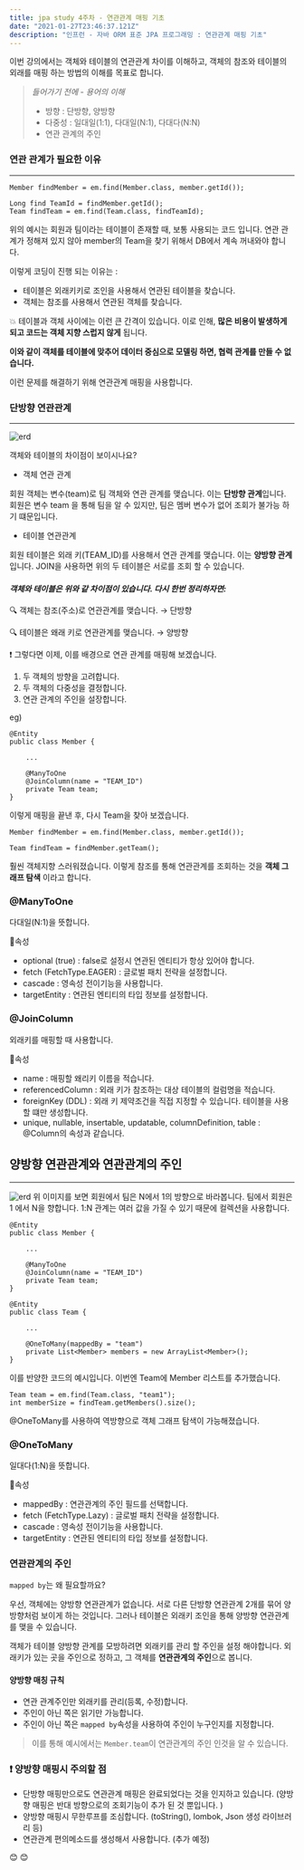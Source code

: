 ```yaml
---
title: jpa study 4주차 - 연관관계 매핑 기초
date: "2021-01-27T23:46:37.121Z"
description: "인프런 - 자바 ORM 표준 JPA 프로그래밍 : 연관관계 매핑 기초"
---
```


이번 강의에서는 객체와 테이블의 연관관계 차이를 이해하고, 객체의 참조와 테이블의 외래를 매핑 하는 방법의 이해를 목표로 합니다. 


> _들어가기 전에 - 용어의 이해_
>
> * 방향 : 단방향, 양방향
> * 다중성 : 일대일(1:1), 다대일(N:1), 다대다(N:N)
> * 연관 관계의 주인 

### 연관 관계가 필요한 이유
***

~~~
Member findMember = em.find(Member.class, member.getId());

Long find TeamId = findMember.getId();
Team findTeam = em.find(Team.class, findTeamId);
~~~

위의 예시는 회원과 팀이라는 테이블이 존재할 때, 보통 사용되는 코드 입니다. 
연관 관계가 정해져 있지 않아 member의 Team을 찾기 위해서 DB에서 계속 꺼내와야 합니다.

이렇게 코딩이 진행 되는 이유는 :
* 테이블은 외래키키로 조인을 사용해서 연관된 테이블을 찾습니다.
* 객체는 참조를 사용해서 연관된 객체를 찾습니다. 

:boom: 테이블과 객체 사이에는 이런 큰 간격이 있습니다. 
이로 인해, **많은 비용이 발생하게 되고 코드는 객체 지향 스럽지 않게** 됩니다.

__이와 같이 객체를 테이블에 맞추어 데이터 중심으로 모델링 하면, 협력 관계를 만들 수 없습니다.__

이런 문제를 해결하기 위해 연관관계 매핑을 사용합니다. 


### 단방향 연관관계
*** 
![erd](./jpa4th.png)

객체와 테이블의 차이점이 보이시나요?

* 객체 연관 관계

회원 객체는 변수(team)로 팀 객체와 연관 관계를 맺습니다. 
이는 **단방향 관계**입니다. 회원은 변수 team 을 통해 팀을 알 수 있지만, 팀은 멤버 변수가 없어 조회가 불가능 하기 떄문입니다. 

* 테이블 연관관계

회원 테이블은 외래 키(TEAM_ID)를 사용해서 연관 관계를 맺습니다. 이는 **양방향 관계**입니다. JOIN을 사용하면 위의 두 테이블은 서로를 조회 할 수 있습니다. 

#### _객체와 테이블은 위와 같 차이점이 있습니다. 다시 한번 정리하자면:_
:mag: 객체는 참조(주소)로 연관관계를 맺습니다. → 단방향

:mag: 테이블은 왜래 키로 연관관계를 맺습니다. → 양방향

:exclamation: 그렇다면 이제, 이를 배경으로 연관 관계를 매핑해 보겠습니다. 
1. 두 객체의 방향을 고려합니다. 
2. 두 객체의 다중성을 결정합니다. 
3. 연관 관계의 주인을 설장합니다. 

eg)
~~~
@Entity
public class Member {

    ...
    
    @ManyToOne
    @JoinColumn(name = "TEAM_ID")
    private Team team;
}
~~~

이렇게 매핑을 끝낸 후, 다시 Team을 찾아 보겠습니다. 
~~~
Member findMember = em.find(Member.class, member.getId());

Team findTeam = findMember.getTeam();
~~~
훨씬 객체지향 스러워졌습니다. 이렇게 참조를 통해 연관관계를 조회하는 것을 **객체 그래프 탐색** 이라고 합니다. 

### @ManyToOne
다대일(N:1)을 뜻합니다.

:pushpin:속성
* optional (true) : false로 설정시 연관된 엔티티가 항상 있어야 합니다. 
* fetch (FetchType.EAGER) : 글로벌 패치 전략을 설정합니다. 
* cascade : 영속성 전이기능을 사용합니다. 
* targetEntity : 연관된 엔티티의 타입 정보를 설정합니다. 

### @JoinColumn
외래키를 매핑할 때 사용합니다. 

:pushpin:속성
* name : 매핑할 왜리키 이름을 적습니다. 
* referencedColumn : 외래 키가 참조하는 대상 테이블의 컬럼명을 적습니다. 
* foreignKey (DDL) : 외래 키 제약조건을 직접 지정할 수 있습니다. 테이블을 사용할 떄만 생성합니다. 
* unique, nullable, insertable, updatable, columnDefinition, table : @Column의 속성과 같습니다. 

## 양방향 연관관계와 연관관계의 주인
*** 
![erd](./jpa4th2.png)
위 이미지를 보면 회원에서 팀은 N에서 1의 방향으로 바라봅니다. 팀에서 회원은 1 에서 N을 향합니다.
1:N 관계는 여러 값을 가질 수 있기 때문에 컬렉션을 사용합니다. 

~~~
@Entity
public class Member {

    ...
    
    @ManyToOne
    @JoinColumn(name = "TEAM_ID")
    private Team team;
}
~~~

~~~
@Entity
public class Team {

    ...
    
    @OneToMany(mappedBy = "team")
    private List<Member> members = new ArrayList<Member>();
}
~~~
이를 반양한 코드의 예시입니다. 이번엔 Team에 Member 리스트를 추가했습니다. 

~~~
Team team = em.find(Team.class, "team1");
int memberSize = findTeam.getMembers().size(); 
~~~
 @OneToMany를 사용하여 역방향으로 객체 그래프 탐색이 가능해졌습니다. 

### @OneToMany
일대다(1:N)을 뜻합니다.

:pushpin:속성

* mappedBy : 연관관계의 주인 필드를 선택합니다. 
* fetch (FetchType.Lazy) : 글로벌 패치 전략을 설정합니다.
* cascade : 영속성 전이기능을 사용합니다.
* targetEntity : 연관된 엔티티의 타입 정보를 설정합니다. 

### 연관관계의 주인 
`mapped by`는 왜 필요할까요?

우선, 객체에는 양방향 연관관계가 없습니다. 서로 다른 단방향 연관관계 2개를 묶어 양방향처럼 보이게 하는 것입니다.
그러나 테이블은 외래키 조인을 통해 양방향 연관관계를 맺을 수 있습니다. 

객체가 테이블 양방향 관계를 모방하려면 외래키를 관리 할 주인을 설정 해야합니다. 
외래키가 있는 곳을 주인으로 정하고, 그 객체를 **연관관계의 주인**으로 봅니다. 

#### 양방향 매칭 규칙
* 연관 관계주인만 외래키를 관리(등록, 수정)합니다. 
* 주인이 아닌 쪽은 읽기만 가능합니다. 
* 주인이 아닌 쪽은 `mapped by`속성을 사용하여 주인이 누구인지를 지정합니다. 

> 이를 통해 예시에서는 `Member.team`이 연관관계의 주인 인것을 알 수 있습니다. 

### :exclamation: 양방향 매핑시 주의할 점
* 단방향 매핑만으로도 연관관계 매핑은 완료되었다는 것을 인지하고 있습니다. (양방향 매핑은 반대 방향으로의 조회기능이 추가 된 것 뿐입니다. )
* 양방향 매핑시 무한루프를 조심합니다. (toString(), lombok, Json 생성 라이브러리 등)
* 연관관계 편의메소드를 생성해서 사용합니다. (추가 예정)

:blush: :blush:










